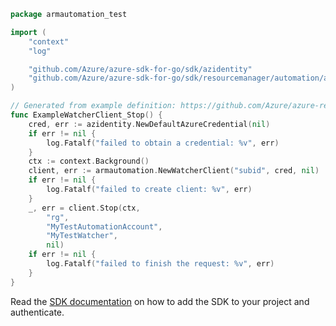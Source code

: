 ```go
package armautomation_test

import (
	"context"
	"log"

	"github.com/Azure/azure-sdk-for-go/sdk/azidentity"
	"github.com/Azure/azure-sdk-for-go/sdk/resourcemanager/automation/armautomation"
)

// Generated from example definition: https://github.com/Azure/azure-rest-api-specs/tree/main/specification/automation/resource-manager/Microsoft.Automation/preview/2020-01-13-preview/examples/stopWatcher.json
func ExampleWatcherClient_Stop() {
	cred, err := azidentity.NewDefaultAzureCredential(nil)
	if err != nil {
		log.Fatalf("failed to obtain a credential: %v", err)
	}
	ctx := context.Background()
	client, err := armautomation.NewWatcherClient("subid", cred, nil)
	if err != nil {
		log.Fatalf("failed to create client: %v", err)
	}
	_, err = client.Stop(ctx,
		"rg",
		"MyTestAutomationAccount",
		"MyTestWatcher",
		nil)
	if err != nil {
		log.Fatalf("failed to finish the request: %v", err)
	}
}
```

Read the [SDK documentation](https://github.com/Azure/azure-sdk-for-go/blob/sdk%2Fresourcemanager%2Fautomation%2Farmautomation%2Fv0.6.0/sdk/resourcemanager/automation/armautomation/README.md) on how to add the SDK to your project and authenticate.
